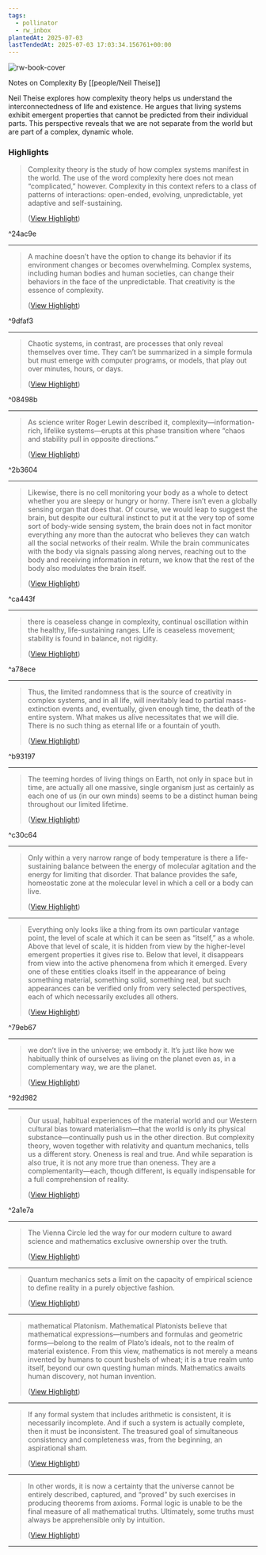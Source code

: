 ```yaml
---
tags:
  - pollinator
  - rw_inbox
plantedAt: 2025-07-03
lastTendedAt: 2025-07-03 17:03:34.156761+00:00
---
```

![rw-book-cover](https://readwise-assets.s3.amazonaws.com/media/uploaded_book_covers/profile_1265828/1QbimAS4FmEC1BzxX5E6xO6npL1UP_j9YoRYqaEggfk-Cover-Cover.jpg)

Notes on Complexity
By [[people/Neil Theise]]

Neil Theise explores how complexity theory helps us understand the interconnectedness of life and existence. He argues that living systems exhibit emergent properties that cannot be predicted from their individual parts. This perspective reveals that we are not separate from the world but are part of a complex, dynamic whole.

### Highlights
> Complexity theory is the study of how complex systems manifest in the world. The use of the word complexity here does not mean “complicated,” however. Complexity in this context refers to a class of patterns of interactions: open-ended, evolving, unpredictable, yet adaptive and self-sustaining.
> 
>  ([View Highlight](https://read.readwise.io/read/01jwpcqetv8fn4acxbv7795mpg))

^24ac9e


---

> A machine doesn’t have the option to change its behavior if its environment changes or becomes overwhelming. Complex systems, including human bodies and human societies, can change their behaviors in the face of the unpredictable. That creativity is the essence of complexity.
> 
>  ([View Highlight](https://read.readwise.io/read/01jwpcx1rprecnyy1k9yr9j7rx))

^9dfaf3


---

> Chaotic systems, in contrast, are processes that only reveal themselves over time. They can’t be summarized in a simple formula but must emerge with computer programs, or models, that play out over minutes, hours, or days.
> 
>  ([View Highlight](https://read.readwise.io/read/01jwpdhgfprvxwfacjaygrwsac))

^08498b


---

> As science writer Roger Lewin described it, complexity—information-rich, lifelike systems—erupts at this phase transition where “chaos and stability pull in opposite directions.”
> 
>  ([View Highlight](https://read.readwise.io/read/01jwpe8pynew9yx9xwt7gjjngh))

^2b3604


---

> Likewise, there is no cell monitoring your body as a whole to detect whether you are sleepy or hungry or horny. There isn’t even a globally sensing organ that does that. Of course, we would leap to suggest the brain, but despite our cultural instinct to put it at the very top of some sort of body-wide sensing system, the brain does not in fact monitor everything any more than the autocrat who believes they can watch all the social networks of their realm. While the brain communicates with the body via signals passing along nerves, reaching out to the body and receiving information in return, we know that the rest of the body also modulates the brain itself.
> 
>  ([View Highlight](https://read.readwise.io/read/01jwpf19226nap7wg6m6nqr373))

^ca443f


---

> there is ceaseless change in complexity, continual oscillation within the healthy, life-sustaining ranges. Life is ceaseless movement; stability is found in balance, not rigidity.
> 
>  ([View Highlight](https://read.readwise.io/read/01jwpfa0nxxh8egx32qpwvceat))

^a78ece


---

> Thus, the limited randomness that is the source of creativity in complex systems, and in all life, will inevitably lead to partial mass-extinction events and, eventually, given enough time, the death of the entire system. What makes us alive necessitates that we will die. There is no such thing as eternal life or a fountain of youth.
> 
>  ([View Highlight](https://read.readwise.io/read/01jwpg8hv0jyqwkr0k1bm0s3jp))

^b93197


---

> The teeming hordes of living things on Earth, not only in space but in time, are actually all one massive, single organism just as certainly as each one of us (in our own minds) seems to be a distinct human being throughout our limited lifetime.
> 
>  ([View Highlight](https://read.readwise.io/read/01jwphagqe9xt4sc95h42n9b99))

^c30c64


---

> Only within a very narrow range of body temperature is there a life-sustaining balance between the energy of molecular agitation and the energy for limiting that disorder. That balance provides the safe, homeostatic zone at the molecular level in which a cell or a body can live.
> 
>  ([View Highlight](https://read.readwise.io/read/01jwpycqe48jzpzvw37ke807yw))


---

> Everything only looks like a thing from its own particular vantage point, the level of scale at which it can be seen as “itself,” as a whole. Above that level of scale, it is hidden from view by the higher-level emergent properties it gives rise to. Below that level, it disappears from view into the active phenomena from which it emerged. Every one of these entities cloaks itself in the appearance of being something material, something solid, something real, but such appearances can be verified only from very selected perspectives, each of which necessarily excludes all others.
> 
>  ([View Highlight](https://read.readwise.io/read/01jwq18hcqq8ejw8yrczy88cb8))

^79eb67


---

> we don’t live in the universe; we embody it. It’s just like how we habitually think of ourselves as living on the planet even as, in a complementary way, we are the planet.
> 
>  ([View Highlight](https://read.readwise.io/read/01jwq1gn0b1yefqm52y1d5ng7f))

^92d982


---

> Our usual, habitual experiences of the material world and our Western cultural bias toward materialism—that the world is only its physical substance—continually push us in the other direction. But complexity theory, woven together with relativity and quantum mechanics, tells us a different story. Oneness is real and true. And while separation is also true, it is not any more true than oneness. They are a complementarity—each, though different, is equally indispensable for a full comprehension of reality.
> 
>  ([View Highlight](https://read.readwise.io/read/01jx449zq74aa04g61knh529wa))

^2a1e7a


---

> The Vienna Circle led the way for our modern culture to award science and mathematics exclusive ownership over the truth.
> 
>  ([View Highlight](https://read.readwise.io/read/01jz8j2xgy4jasxzqpbpr71jwd))


---

> Quantum mechanics sets a limit on the capacity of empirical science to define reality in a purely objective fashion.
> 
>  ([View Highlight](https://read.readwise.io/read/01jz8j9xv46swqdnbdnqc6jyg7))


---

> mathematical Platonism. Mathematical Platonists believe that mathematical expressions—numbers and formulas and geometric forms—belong to the realm of Plato’s ideals, not to the realm of material existence. From this view, mathematics is not merely a means invented by humans to count bushels of wheat; it is a true realm unto itself, beyond our own questing human minds. Mathematics awaits human discovery, not human invention.
> 
>  ([View Highlight](https://read.readwise.io/read/01jz8jym835axcatpkpt1eyrby))


---

> If any formal system that includes arithmetic is consistent, it is necessarily incomplete. And if such a system is actually complete, then it must be inconsistent. The treasured goal of simultaneous consistency and completeness was, from the beginning, an aspirational sham.
> 
>  ([View Highlight](https://read.readwise.io/read/01jz8kjvk9ntbg3z8k0gnm2xez))


---

> In other words, it is now a certainty that the universe cannot be entirely described, captured, and “proved” by such exercises in producing theorems from axioms. Formal logic is unable to be the final measure of all mathematical truths. Ultimately, some truths must always be apprehensible only by intuition.
> 
>  ([View Highlight](https://read.readwise.io/read/01jz8kwnrkd3e2hsqc1xm5payp))


---

